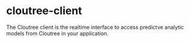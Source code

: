 cloutree-client
===============

The Cloutree client is the realtime interface to access predictve analytic models from Cloutree in your application.
